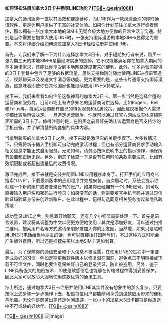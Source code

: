**如何轻松注册加拿大3日卡并畅享LINE功能？[[TG💪+ @esim1088](https://t.me/s/esim1088)]**

加拿大的通讯服务一直以其高效和便捷著称，而LINE作为一款风靡全球的即时通讯软件，更是为用户提供了丰富的社交体验。如果你计划前往加拿大旅行或者居住，那么拥有一张加拿大本地的SIM卡无疑会极大地方便你的日常生活与沟通。特别是当你需要在加拿大使用LINE时，一张支持国际漫游的本地SIM卡显得尤为重要。本文将详细介绍如何通过加拿大3日卡轻松注册并使用LINE。

首先，让我们来了解一下为什么选择加拿大3日卡。对于短期旅行者来说，购买一张为期三天的本地SIM卡是最经济实惠的选择。它不仅能够满足你在加拿大期间的基本通讯需求，还能让你享受到本地网络速度带来的便利。此外，许多运营商提供的3日卡套餐中包含了足够的数据流量，足以支持你随时随地使用LINE进行语音通话、视频聊天以及发送文字消息等功能。更为重要的是，这些卡片通常支持国际漫游，这意味着即使你在其他国家也能继续使用LINE保持联系。

接下来，我们来看看如何注册这张神奇的加拿大3日卡。第一步当然是选择合适的运营商和服务商。目前市场上有许多知名的运营商可供选择，比如Rogers、Bell和Telus等。每家运营商都有自己的特色服务和优惠政策，因此建议根据个人需求仔细比较后再做决定。一旦选定运营商后，你就可以通过其官方网站或实体店铺购买所需的3日卡了。值得注意的是，在购买之前最好先确认该运营商是否支持你的手机设备，并了解清楚所购套餐的具体内容。

当拿到新买的加拿大3日卡之后，接下来就是激活它的关键步骤了。大多数情况下，只需将新卡插入手机即可自动完成激活过程；但也有部分运营商要求手动输入相关信息才能正式启用服务。无论如何，请务必按照说明书上的指示操作，确保所有设置都正确无误。另外，别忘了检查一下是否有任何附加条款需要注意，比如有效期限制或者超出流量后的收费情况。

激活完成后，接下来就是安装并配置LINE应用程序本身了。打开手机的应用商店搜索“LINE”，下载最新版本的应用程序并完成安装。首次启动时，系统会提示你创建一个新的账户或者登录已有的账户。如果你已经拥有一个LINE账号，则可以直接输入用户名和密码进行登录；如果没有的话，则需要填写手机号码并通过短信验证码验证身份来创建新账户。在此过程中，记得勾选同意相关服务协议和隐私政策哦！

成功登录LINE之后，别急着开始聊天，还有几个小细节需要处理一下。首先是语言设置，建议将其调整为中文以便更方便地使用；其次是添加好友，可以通过扫描二维码、搜索用户名等方式邀请亲朋好友加入你的朋友圈。当然啦，如果只是临时用LINE打电话给当地朋友的话，也可以直接拨打国际号码，不过这种方式可能会产生额外费用，所以还是推荐先买张本地SIM卡更加划算。

最后，为了保障你的通信安全和个人信息不被泄露，在使用LINE的过程中一定要养成良好的习惯。例如定期更新软件版本以修复潜在漏洞，避免点击不明链接或下载不可信文件，同时也要注意保护好自己的登录凭证，防止被盗用。另外，鉴于LINE具备强大的加密技术，即使是敏感信息也能够在传输过程中得到妥善保护，因此大家可以放心大胆地使用这款优秀的通讯工具。

综上所述，通过加拿大3日卡注册并使用LINE其实并没有想象中的那么复杂。只要按照上述步骤一步步操作下去，相信每位用户都能顺利享受到这款应用带来的便利与乐趣。无论你是商务出差还是休闲旅游，一张小小的加拿大3日卡都将是你旅途中不可或缺的好伙伴。[[TG💪+ @esim1088](https://t.me/s/esim1088)]

[[TG💪+ @esim1088](https://t.me/s/esim1088) ![Image](https://i.postimg.cc/4NQfJmqS/Snipaste-2025-05-13-00-14-12.png)]